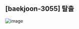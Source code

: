## [baekjoon-3055] 탈출

![image](https://user-images.githubusercontent.com/22045163/91595818-1b945800-e99f-11ea-8aed-a5c3a5738b03.png)
